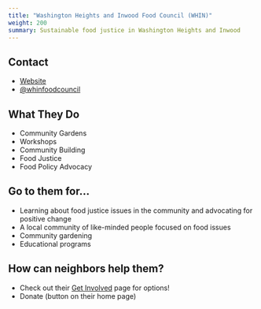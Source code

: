 ```yaml
---
title: "Washington Heights and Inwood Food Council (WHIN)"
weight: 200
summary: Sustainable food justice in Washington Heights and Inwood
---
```


## Contact

* [Website](https://www.whinfoodcouncil.org/)
* [@whinfoodcouncil](https://www.instagram.com/whinfoodcouncil)

## What They Do

* Community Gardens
* Workshops
* Community Building
* Food Justice
* Food Policy Advocacy

## Go to them for...

* Learning about food justice issues in the community and advocating for positive change
* A local community of like-minded people focused on food issues
* Community gardening
* Educational programs

## How can neighbors help them?

* Check out their [Get Involved](https://www.whinfoodcouncil.org/get-involved-1) page for options!
* Donate (button on their home page)